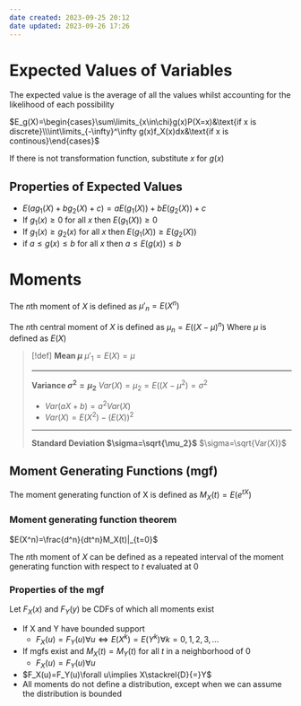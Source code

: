 ```yaml
---
date created: 2023-09-25 20:12
date updated: 2023-09-26 17:26
---
```


# Expected Values of Variables

The expected value is the average of all the values whilst accounting for the likelihood of each possibility

$E_g(X)=\begin{cases}\sum\limits_{x\in\chi}g(x)P(X=x)&\text{if x is discrete}\\\int\limits_{-\infty}^\infty g(x)f_X(x)dx&\text{if x is continous}\end{cases}$

If there is not transformation function, substitute $x$ for $g(x)$

## Properties of Expected Values

- $E(ag_1(X)+bg_2(X)+c)=aE(g_1(X))+bE(g_2(X))+c$
- If $g_1(x)\ge0$ for all $x$ then $E(g_1(X))\ge0$
- If $g_1(x)\ge g_2(x)$ for all $x$ then $E(g_1(X))\ge E(g_2(X))$
- if $a\le g(x)\le b$ for all $x$ then $a\le E(g(x))\le b$

# Moments

The $n$th moment of $X$ is defined as
$\mu'_n=E(X^n)$

The $n$th central moment of $X$ is defined as
$\mu_n=E((X-\mu)^n)$
Where $\mu$ is defined as $E(X)$

> [!def]
> **Mean $\mu$**
> $\mu'_1=E(X)=\mu$
>
> ---
>
> **Variance $\sigma^2=\mu_2$**
> $Var(X)=\mu_2=E((X-\mu^2)=\sigma^2$
>
> - $Var(aX+b)=a^2Var(X)$
> - $Var(X)=E(X^2)-(E(X))^2$
>
> ---
>
> **Standard Deviation $\sigma=\sqrt{\mu_2}$**
> $\sigma=\sqrt{Var(X)}$

## Moment Generating Functions (mgf)

The moment generating function of X is defined as
$M_X(t)=E(e^{tX})$

### Moment generating function theorem

$E(X^n)=\frac{d^n}{dt^n}M_X(t)|_{t=0}$

The $n$th moment of $X$ can be defined as a repeated interval of the moment generating function with respect to $t$ evaluated at 0

### Properties of the mgf

Let $F_X(x)$ and $F_Y(y)$ be CDFs of which all moments exist

- If X and Y have bounded support
	- $F_X(u)=F_Y(u)\forall u\iff E(X^k)=E(Y^k)\forall k=0,1,2,3,...$
- If mgfs exist and $M_X(t)=M_Y(t)$ for all $t$ in a neighborhood of $0$
	- $F_X(u)=F_Y(u)\forall u$
- $F_X(u)=F_Y(u)\forall u\implies X\stackrel{D}{=}Y$
- All moments do not define a distribution, except when we can assume the distribution is bounded